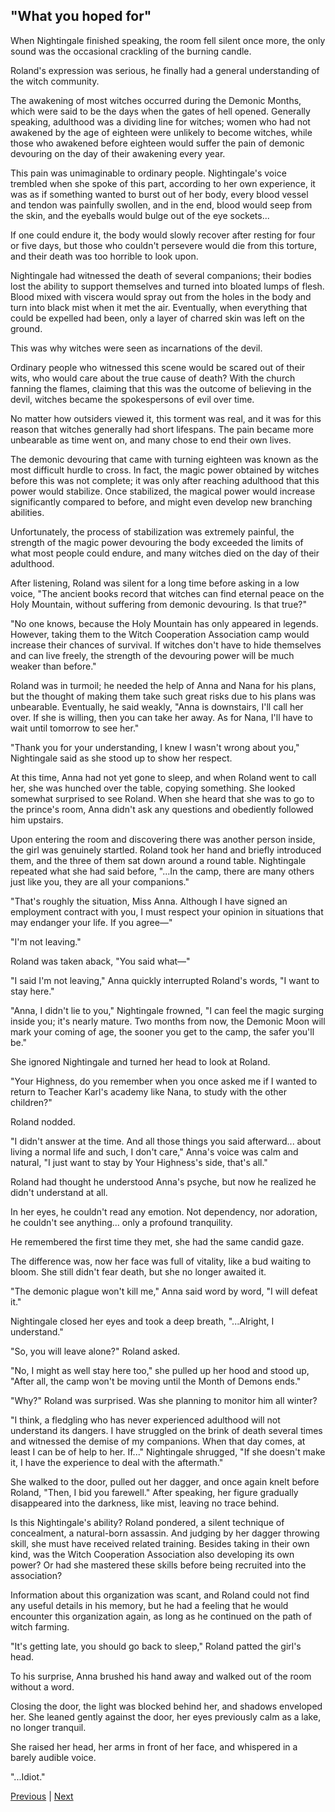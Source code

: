 ## "What you hoped for"
When Nightingale finished speaking, the room fell silent once more, the only sound was the occasional crackling of the burning candle.

Roland's expression was serious, he finally had a general understanding of the witch community.

The awakening of most witches occurred during the Demonic Months, which were said to be the days when the gates of hell opened. Generally speaking, adulthood was a dividing line for witches; women who had not awakened by the age of eighteen were unlikely to become witches, while those who awakened before eighteen would suffer the pain of demonic devouring on the day of their awakening every year.

This pain was unimaginable to ordinary people. Nightingale's voice trembled when she spoke of this part, according to her own experience, it was as if something wanted to burst out of her body, every blood vessel and tendon was painfully swollen, and in the end, blood would seep from the skin, and the eyeballs would bulge out of the eye sockets...

If one could endure it, the body would slowly recover after resting for four or five days, but those who couldn't persevere would die from this torture, and their death was too horrible to look upon.

Nightingale had witnessed the death of several companions; their bodies lost the ability to support themselves and turned into bloated lumps of flesh. Blood mixed with viscera would spray out from the holes in the body and turn into black mist when it met the air. Eventually, when everything that could be expelled had been, only a layer of charred skin was left on the ground.

This was why witches were seen as incarnations of the devil.

Ordinary people who witnessed this scene would be scared out of their wits, who would care about the true cause of death? With the church fanning the flames, claiming that this was the outcome of believing in the devil, witches became the spokespersons of evil over time.

No matter how outsiders viewed it, this torment was real, and it was for this reason that witches generally had short lifespans. The pain became more unbearable as time went on, and many chose to end their own lives.

The demonic devouring that came with turning eighteen was known as the most difficult hurdle to cross. In fact, the magic power obtained by witches before this was not complete; it was only after reaching adulthood that this power would stabilize. Once stabilized, the magical power would increase significantly compared to before, and might even develop new branching abilities.

Unfortunately, the process of stabilization was extremely painful, the strength of the magic power devouring the body exceeded the limits of what most people could endure, and many witches died on the day of their adulthood.

After listening, Roland was silent for a long time before asking in a low voice, "The ancient books record that witches can find eternal peace on the Holy Mountain, without suffering from demonic devouring. Is that true?"

"No one knows, because the Holy Mountain has only appeared in legends. However, taking them to the Witch Cooperation Association camp would increase their chances of survival. If witches don't have to hide themselves and can live freely, the strength of the devouring power will be much weaker than before."

Roland was in turmoil; he needed the help of Anna and Nana for his plans, but the thought of making them take such great risks due to his plans was unbearable. Eventually, he said weakly, "Anna is downstairs, I'll call her over. If she is willing, then you can take her away. As for Nana, I'll have to wait until tomorrow to see her."

"Thank you for your understanding, I knew I wasn't wrong about you," Nightingale said as she stood up to show her respect.

At this time, Anna had not yet gone to sleep, and when Roland went to call her, she was hunched over the table, copying something. She looked somewhat surprised to see Roland. When she heard that she was to go to the prince's room, Anna didn't ask any questions and obediently followed him upstairs.

Upon entering the room and discovering there was another person inside, the girl was genuinely startled. Roland took her hand and briefly introduced them, and the three of them sat down around a round table. Nightingale repeated what she had said before, "...In the camp, there are many others just like you, they are all your companions."

"That's roughly the situation, Miss Anna. Although I have signed an employment contract with you, I must respect your opinion in situations that may endanger your life. If you agree—"

"I'm not leaving."

Roland was taken aback, "You said what—"

"I said I'm not leaving," Anna quickly interrupted Roland's words, "I want to stay here."

"Anna, I didn't lie to you," Nightingale frowned, "I can feel the magic surging inside you; it's nearly mature. Two months from now, the Demonic Moon will mark your coming of age, the sooner you get to the camp, the safer you'll be."

She ignored Nightingale and turned her head to look at Roland.

"Your Highness, do you remember when you once asked me if I wanted to return to Teacher Karl's academy like Nana, to study with the other children?"

Roland nodded.

"I didn't answer at the time. And all those things you said afterward... about living a normal life and such, I don't care," Anna's voice was calm and natural, "I just want to stay by Your Highness's side, that's all."

Roland had thought he understood Anna's psyche, but now he realized he didn't understand at all.

In her eyes, he couldn't read any emotion. Not dependency, nor adoration, he couldn't see anything... only a profound tranquility.

He remembered the first time they met, she had the same candid gaze.

The difference was, now her face was full of vitality, like a bud waiting to bloom. She still didn't fear death, but she no longer awaited it.

"The demonic plague won't kill me," Anna said word by word, "I will defeat it."

Nightingale closed her eyes and took a deep breath, "...Alright, I understand."

"So, you will leave alone?" Roland asked.

"No, I might as well stay here too," she pulled up her hood and stood up, "After all, the camp won't be moving until the Month of Demons ends."

"Why?" Roland was surprised. Was she planning to monitor him all winter?

"I think, a fledgling who has never experienced adulthood will not understand its dangers. I have struggled on the brink of death several times and witnessed the demise of my companions. When that day comes, at least I can be of help to her. If..." Nightingale shrugged, "If she doesn't make it, I have the experience to deal with the aftermath."

She walked to the door, pulled out her dagger, and once again knelt before Roland, "Then, I bid you farewell." After speaking, her figure gradually disappeared into the darkness, like mist, leaving no trace behind.

Is this Nightingale's ability? Roland pondered, a silent technique of concealment, a natural-born assassin. And judging by her dagger throwing skill, she must have received related training. Besides taking in their own kind, was the Witch Cooperation Association also developing its own power? Or had she mastered these skills before being recruited into the association?

Information about this organization was scant, and Roland could not find any useful details in his memory, but he had a feeling that he would encounter this organization again, as long as he continued on the path of witch farming.

"It's getting late, you should go back to sleep," Roland patted the girl's head.

To his surprise, Anna brushed his hand away and walked out of the room without a word.

Closing the door, the light was blocked behind her, and shadows enveloped her. She leaned gently against the door, her eyes previously calm as a lake, no longer tranquil.

She raised her head, her arms in front of her face, and whispered in a barely audible voice.

"...Idiot."



[Previous](CH0020.md) | [Next](CH0022.md)
